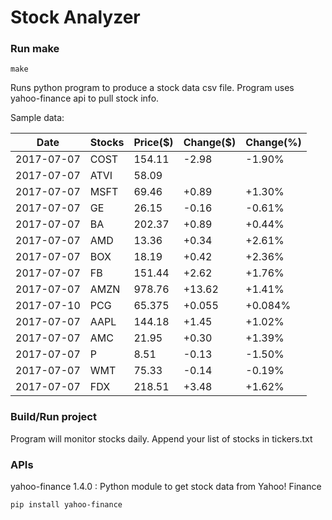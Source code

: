 # Stock Analyzer

### Run make
```
make
```

Runs python program to produce a stock data csv file. Program uses yahoo-finance api to pull stock info.

Sample data:

| Date| Stocks| Price($)| Change($)| Change(%) | 
| --- | --- | --- | --- | ---  | 
| 2017-07-07| COST| 154.11| -2.98| -1.90% | 
| 2017-07-07| ATVI| 58.09| |  | 
| 2017-07-07| MSFT| 69.46| +0.89| +1.30% | 
| 2017-07-07| GE| 26.15| -0.16| -0.61% | 
| 2017-07-07| BA| 202.37| +0.89| +0.44% | 
| 2017-07-07| AMD| 13.36| +0.34| +2.61% | 
| 2017-07-07| BOX| 18.19| +0.42| +2.36% | 
| 2017-07-07| FB| 151.44| +2.62| +1.76% | 
| 2017-07-07| AMZN| 978.76| +13.62| +1.41% | 
| 2017-07-10| PCG| 65.375| +0.055| +0.084% | 
| 2017-07-07| AAPL| 144.18| +1.45| +1.02% | 
| 2017-07-07| AMC| 21.95| +0.30| +1.39% | 
| 2017-07-07| P| 8.51| -0.13| -1.50% | 
| 2017-07-07| WMT| 75.33| -0.14| -0.19% | 
| 2017-07-07| FDX| 218.51| +3.48| +1.62% | 

### Build/Run project

Program will monitor stocks daily. Append your list of stocks in tickers.txt

### APIs
yahoo-finance 1.4.0 : Python module to get stock data from Yahoo! Finance

```
pip install yahoo-finance
```


